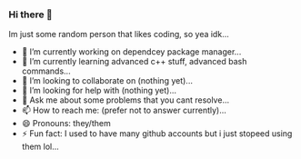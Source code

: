 ### Hi there 👋

Im just some random person that likes coding, so yea idk...

- 🔭 I’m currently working on dependcey package manager...
- 🌱 I’m currently learning advanced c++ stuff, advanced bash commands...
- 👯 I’m looking to collaborate on (nothing yet)...
- 🤔 I’m looking for help with (nothing yet)...
- 💬 Ask me about some problems that you cant resolve...
- 📫 How to reach me: (prefer not to answer currently)...
- 😄 Pronouns: they/them
- ⚡ Fun fact: I used to have many github accounts but i just stopeed using them lol...


